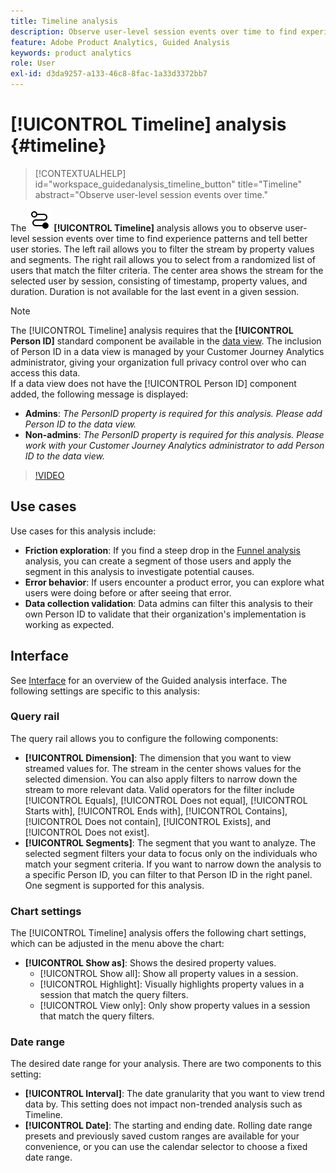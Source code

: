 ```yaml
---
title: Timeline analysis
description: Observe user-level session events over time to find experience patterns.
feature: Adobe Product Analytics, Guided Analysis
keywords: product analytics
role: User
exl-id: d3da9257-a133-46c8-8fac-1a33d3372bb7
---
```

# [!UICONTROL Timeline] analysis {#timeline}

<!-- markdownlint-disable MD034 -->

>[!CONTEXTUALHELP]
>id="workspace_guidedanalysis_timeline_button"
>title="Timeline"
>abstract="Observe user-level session events over time."

<!-- markdownlint-enable MD034 -->

The ![Timeline](/help/assets/icons/Timeline.svg) **[!UICONTROL Timeline]** analysis allows you to observe user-level session events over time to find experience patterns and tell better user stories. The left rail allows you to filter the stream by property values and segments. The right rail allows you to select from a randomized list of users that match the filter criteria. The center area shows the stream for the selected user by session, consisting of timestamp, property values, and duration. Duration is not available for the last event in a given session.


>[!NOTE]
>
>The [!UICONTROL Timeline] analysis requires that the **[!UICONTROL Person ID]** standard component be available in the [data view](/help/data-views/component-reference.md#optional). The inclusion of Person ID in a data view is managed by your Customer Journey Analytics administrator, giving your organization full privacy control over who can access this data.
><br/>If a data view does not have the [!UICONTROL Person ID] component added, the following message is displayed:
>
>* **Admins**: *The PersonID property is required for this analysis. Please add Person ID to the data view.*
>* **Non-admins**: *The PersonID property is required for this analysis. Please work with your Customer Journey Analytics administrator to add Person ID to the data view.*

>[!VIDEO](https://video.tv.adobe.com/v/3427810/?quality=12&learn=on)



## Use cases

Use cases for this analysis include:

* **Friction exploration**: If you find a steep drop in the [Funnel analysis](funnel.md) analysis, you can create a segment of those users and apply the segment in this analysis to investigate potential causes.
* **Error behavior**: If users encounter a product error, you can explore what users were doing before or after seeing that error.
* **Data collection validation**: Data admins can filter this analysis to their own Person ID to validate that their organization's implementation is working as expected.

## Interface

See [Interface](../overview.md#interface) for an overview of the Guided analysis interface. The following settings are specific to this analysis:

### Query rail

The query rail allows you to configure the following components:

* **[!UICONTROL Dimension]**: The dimension that you want to view streamed values for. The stream in the center shows values for the selected dimension. You can also apply filters to narrow down the stream to more relevant data. Valid operators for the filter include [!UICONTROL Equals], [!UICONTROL Does not equal], [!UICONTROL Starts with], [!UICONTROL Ends with], [!UICONTROL Contains], [!UICONTROL Does not contain], [!UICONTROL Exists], and [!UICONTROL Does not exist].
* **[!UICONTROL Segments]**: The segment that you want to analyze. The selected segment filters your data to focus only on the individuals who match your segment criteria. If you want to narrow down the analysis to a specific Person ID, you can filter to that Person ID in the right panel. One segment is supported for this analysis. 

### Chart settings

The [!UICONTROL Timeline] analysis offers the following chart settings, which can be adjusted in the menu above the chart:

* **[!UICONTROL Show as]**: Shows the desired property values.
  * [!UICONTROL Show all]: Show all property values in a session.
  * [!UICONTROL Highlight]: Visually highlights property values in a session that match the query filters.
  * [!UICONTROL View only]: Only show property values in a session that match the query filters.

### Date range

The desired date range for your analysis. There are two components to this setting:

* **[!UICONTROL Interval]**: The date granularity that you want to view trend data by. This setting does not impact non-trended analysis such as Timeline.
* **[!UICONTROL Date]**: The starting and ending date. Rolling date range presets and previously saved custom ranges are available for your convenience, or you can use the calendar selector to choose a fixed date range.


<!--

## Example

See below for an example of the analysis.

![Timeline](../assets/timeline-new.png)

-->
